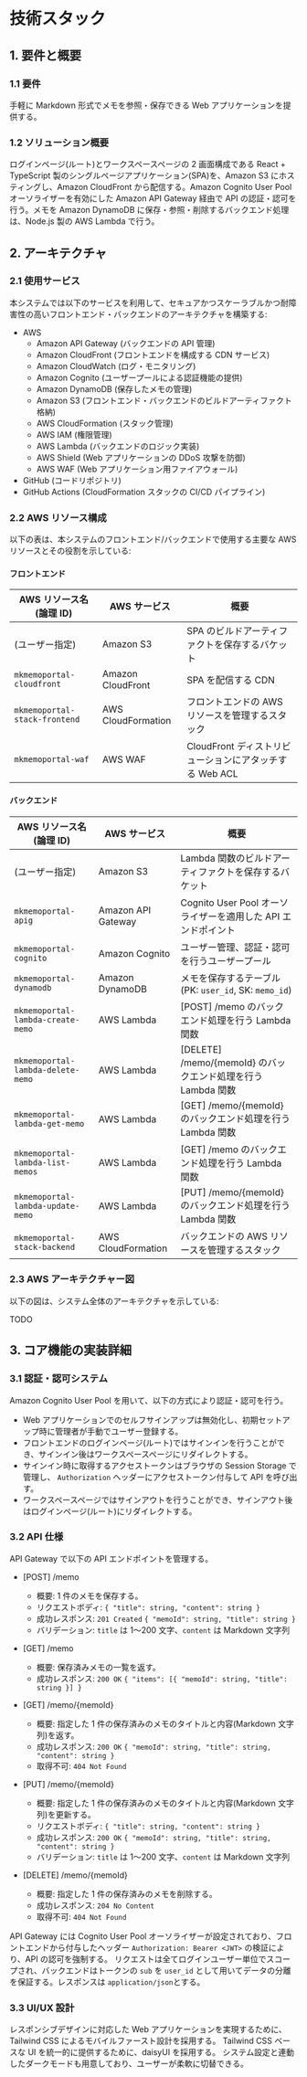 # 技術スタック

## 1. 要件と概要

### 1.1 要件

手軽に Markdown 形式でメモを参照・保存できる Web アプリケーションを提供する。

### 1.2 ソリューション概要

ログインページ(ルート)とワークスペースページの 2 画面構成である React + TypeScript 製のシングルページアプリケーション(SPA)を、Amazon S3 にホスティングし、Amazon CloudFront から配信する。Amazon Cognito User Pool オーソライザーを有効にした Amazon API Gateway 経由で API の認証・認可を行う。メモを Amazon DynamoDB に保存・参照・削除するバックエンド処理は、Node.js 製の AWS Lambda で行う。

## 2. アーキテクチャ

### 2.1 使用サービス

本システムでは以下のサービスを利用して、セキュアかつスケーラブルかつ耐障害性の高いフロントエンド・バックエンドのアーキテクチャを構築する:

- AWS
  - Amazon API Gateway (バックエンドの API 管理)
  - Amazon CloudFront (フロントエンドを構成する CDN サービス)
  - Amazon CloudWatch (ログ・モニタリング)
  - Amazon Cognito (ユーザープールによる認証機能の提供)
  - Amazon DynamoDB (保存したメモの管理)
  - Amazon S3 (フロントエンド・バックエンドのビルドアーティファクト格納)
  - AWS CloudFormation (スタック管理)
  - AWS IAM (権限管理)
  - AWS Lambda (バックエンドのロジック実装)
  - AWS Shield (Web アプリケーションの DDoS 攻撃を防御)
  - AWS WAF (Web アプリケーション用ファイアウォール)
- GitHub (コードリポジトリ)
- GitHub Actions (CloudFormation スタックの CI/CD パイプライン)

### 2.2 AWS リソース構成

以下の表は、本システムのフロントエンド/バックエンドで使用する主要な AWS リソースとその役割を示している:

#### フロントエンド

| AWS リソース名 (論理 ID)      | AWS サービス       | 概要                                                    |
| ----------------------------- | ------------------ | ------------------------------------------------------- |
| (ユーザー指定)                | Amazon S3          | SPA のビルドアーティファクトを保存するバケット          |
| `mkmemoportal-cloudfront`     | Amazon CloudFront  | SPA を配信する CDN                                      |
| `mkmemoportal-stack-frontend` | AWS CloudFormation | フロントエンドの AWS リソースを管理するスタック         |
| `mkmemoportal-waf`            | AWS WAF            | CloudFront ディストリビューションにアタッチする Web ACL |

#### バックエンド

| AWS リソース名 (論理 ID)          | AWS サービス       | 概要                                                           |
| --------------------------------- | ------------------ | -------------------------------------------------------------- |
| (ユーザー指定)                    | Amazon S3          | Lambda 関数のビルドアーティファクトを保存するバケット          |
| `mkmemoportal-apig`               | Amazon API Gateway | Cognito User Pool オーソライザーを適用した API エンドポイント  |
| `mkmemoportal-cognito`            | Amazon Cognito     | ユーザー管理、認証・認可を行うユーザープール                   |
| `mkmemoportal-dynamodb`           | Amazon DynamoDB    | メモを保存するテーブル (PK: `user_id`, SK: `memo_id`)          |
| `mkmemoportal-lambda-create-memo` | AWS Lambda         | \[POST\] /memo のバックエンド処理を行う Lambda 関数            |
| `mkmemoportal-lambda-delete-memo` | AWS Lambda         | \[DELETE\] /memo/{memoId} のバックエンド処理を行う Lambda 関数 |
| `mkmemoportal-lambda-get-memo`    | AWS Lambda         | \[GET\] /memo/{memoId} のバックエンド処理を行う Lambda 関数    |
| `mkmemoportal-lambda-list-memos`  | AWS Lambda         | \[GET\] /memo のバックエンド処理を行う Lambda 関数             |
| `mkmemoportal-lambda-update-memo` | AWS Lambda         | \[PUT\] /memo/{memoId} のバックエンド処理を行う Lambda 関数    |
| `mkmemoportal-stack-backend`      | AWS CloudFormation | バックエンドの AWS リソースを管理するスタック                  |

### 2.3 AWS アーキテクチャー図

以下の図は、システム全体のアーキテクチャを示している:

TODO

## 3. コア機能の実装詳細

### 3.1 認証・認可システム

Amazon Cognito User Pool を用いて、以下の方式により認証・認可を行う。

- Web アプリケーションでのセルフサインアップは無効化し、初期セットアップ時に管理者が手動でユーザー登録する。
- フロントエンドのログインページ(ルート)ではサインインを行うことができ、サインイン後はワークスペースページにリダイレクトする。
- サインイン時に取得するアクセストークンはブラウザの Session Storage で管理し、 `Authorization` ヘッダーにアクセストークン付与して API を呼び出す。
- ワークスペースページではサインアウトを行うことができ、サインアウト後はログインページ(ルート)にリダイレクトする。

### 3.2 API 仕様

API Gateway で以下の API エンドポイントを管理する。

- [POST] /memo

  - 概要: 1 件のメモを保存する。
  - リクエストボディ: `{ "title": string, "content": string }`
  - 成功レスポンス: `201 Created` `{ "memoId": string, "title": string }`
  - バリデーション: `title` は 1〜200 文字、`content` は Markdown 文字列

- [GET] /memo

  - 概要: 保存済みメモの一覧を返す。
  - 成功レスポンス: `200 OK` `{ "items": [{ "memoId": string, "title": string }] }`

- [GET] /memo/{memoId}

  - 概要: 指定した 1 件の保存済みのメモのタイトルと内容(Markdown 文字列)を返す。
  - 成功レスポンス: `200 OK` `{ "memoId": string, "title": string, "content": string }`
  - 取得不可: `404 Not Found`

- [PUT] /memo/{memoId}

  - 概要: 指定した 1 件の保存済みのメモのタイトルと内容(Markdown 文字列)を更新する。
  - リクエストボディ: `{ "title": string, "content": string }`
  - 成功レスポンス: `200 OK` `{ "memoId": string, "title": string, "content": string }`
  - バリデーション: `title` は 1〜200 文字、`content` は Markdown 文字列

- [DELETE] /memo/{memoId}
  - 概要: 指定した 1 件の保存済みのメモを削除する。
  - 成功レスポンス: `204 No Content`
  - 取得不可: `404 Not Found`

API Gateway には Cognito User Pool オーソライザーが設定されており、フロントエンドから付与したヘッダー `Authorization: Bearer <JWT>` の検証により、API の認可を強制する。
リクエストは全てログインユーザー単位でスコープされ、バックエンドはトークンの `sub` を `user_id` として用いてデータの分離を保証する。レスポンスは `application/json`とする。

### 3.3 UI/UX 設計

レスポンシブデザインに対応した Web アプリケーションを実現するために、Tailwind CSS によるモバイルファースト設計を採用する。
Tailwind CSS ベースな UI を統一的に提供するために、daisyUI を採用する。
システム設定と連動したダークモードも用意しており、ユーザーが柔軟に切替できる。
